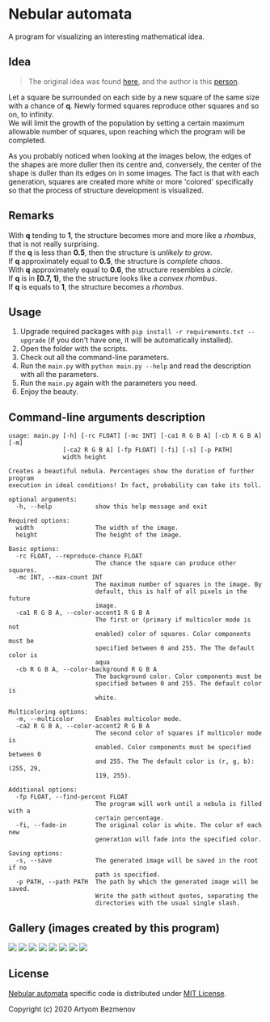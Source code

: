 # Nebular automata
A program for visualizing an interesting mathematical idea.

## Idea
>The original idea was found [here](https://vk.com/math_dosug?w=wall-149993556_46382), and the author is this [person](https://vk.com/id504076319).

Let a square be surrounded on each side by a new square of the same size with a chance of **q**. Newly formed squares reproduce other squares and so on, to infinity.  
We will limit the growth of the population by setting a certain maximum allowable number of squares, upon reaching which the program will be completed.

As you probably noticed when looking at the images below, the edges of the shapes are more duller then its centre and, conversely, the center of the shape is duller than its edges on in some images. The fact is that with each generation, squares are created more white or more 'colored' specifically so that the process of structure development is visualized.

## Remarks
With **q** tending to **1**, the structure becomes more and more like a *rhombus*, that is not really surprising.  
If the **q** is less than **0.5**, then the structure is *unlikely to grow*.  
If **q** approximately equal to **0.5**, the structure is *complete chaos*.  
With **q** approximately equal to **0.6**, the structure resembles a *circle*.  
If **q** is in **\[0.7, 1)**, the the structure looks like a *convex rhombus*.  
If **q** is equals to **1**, the structure becomes a *rhombus*.

## Usage
1. Upgrade required packages with `pip install -r requirements.txt --upgrade` (if you don't have one, it will be automatically installed).
2. Open the folder with the scripts.
3. Check out all the command-line parameters.
4. Run the `main.py` with `python main.py --help` and read the description with all the parameters.
5. Run the `main.py` again with the parameters you need.
6. Enjoy the beauty.

## Command-line arguments description
```
usage: main.py [-h] [-rc FLOAT] [-mc INT] [-ca1 R G B A] [-cb R G B A] [-m]
               [-ca2 R G B A] [-fp FLOAT] [-fi] [-s] [-p PATH]
               width height

Creates a beautiful nebula. Percentages show the duration of further program
execution in ideal conditions! In fact, probability can take its toll.

optional arguments:
  -h, --help            show this help message and exit

Required options:
  width                 The width of the image.
  height                The height of the image.

Basic options:
  -rc FLOAT, --reproduce-chance FLOAT
                        The chance the square can produce other squares.
  -mc INT, --max-count INT
                        The maximum number of squares in the image. By
                        default, this is half of all pixels in the future
                        image.
  -ca1 R G B A, --color-accent1 R G B A
                        The first or (primary if multicolor mode is not
                        enabled) color of squares. Color components must be
                        specified between 0 and 255. The The default color is
                        aqua
  -cb R G B A, --color-background R G B A
                        The background color. Color components must be
                        specified between 0 and 255. The default color is
                        white.

Multicoloring options:
  -m, --multicolor      Enables multicolor mode.
  -ca2 R G B A, --color-accent2 R G B A
                        The second color of squares if multicolor mode is
                        enabled. Color components must be specified between 0
                        and 255. The The default color is (r, g, b): (255, 29,
                        119, 255).

Additional options:
  -fp FLOAT, --find-percent FLOAT
                        The program will work until a nebula is filled with a
                        certain percentage.
  -fi, --fade-in        The original color is white. The color of each new
                        generation will fade into the specified color.

Saving options:
  -s, --save            The generated image will be saved in the root if no
                        path is specified.
  -p PATH, --path PATH  The path by which the generated image will be saved.
                        Write the path without quotes, separating the
                        directories with the usual single slash.
```

## Gallery (images created by this program)
![](gallery/1.png)
![](gallery/2.png)
![](gallery/3.png)
![](gallery/4.png)
![](gallery/5.png)
![](gallery/6.png)
![](gallery/7.png)
![](gallery/8.png)

## License
[Nebular automata](https://github.com/8nhuman8/nebular-automata) specific code is distributed under [MIT License](LICENSE).

Copyright (c) 2020 Artyom Bezmenov
